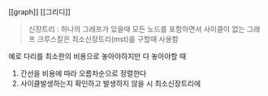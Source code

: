 [[graph]] [[그리디]]
> 신장트리 : 하나의 그래프가 있을때 모든 노드를 포함하면서 사이클이 없는 그래프
> 크루스칼은 최소신장트리(mst)를 구할때 사용함

예로 다리를 최소한의 비용으로 놓아야하지만 다 놓아야할 때
1. 간선을 비용에 따라 오름차순으로 정렬한다
2. 사이클발생하는지 확인하고 발생하지 않을 시 최소신장트리에 